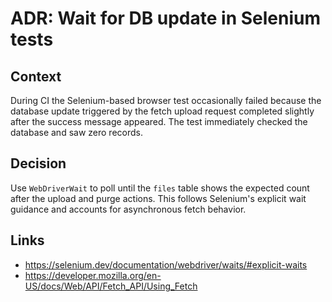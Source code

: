 # ADR: Wait for DB update in Selenium tests

## Context
During CI the Selenium-based browser test occasionally failed because the database update triggered by the fetch upload request completed slightly after the success message appeared. The test immediately checked the database and saw zero records.

## Decision
Use `WebDriverWait` to poll until the `files` table shows the expected count after the upload and purge actions. This follows Selenium's explicit wait guidance and accounts for asynchronous fetch behavior.

## Links
- https://selenium.dev/documentation/webdriver/waits/#explicit-waits
- https://developer.mozilla.org/en-US/docs/Web/API/Fetch_API/Using_Fetch
